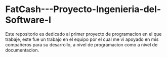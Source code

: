 # FatCash---Proyecto-Ingenieria-del-Software-I
Este repositorio es dedicado al primer proyecto de programacion en el que trabaje, este fue un trabajo en el equipo por el cual me vi apoyado en mis compañeros para su desarrollo, a nivel de programacion como a nivel de documentacion.
